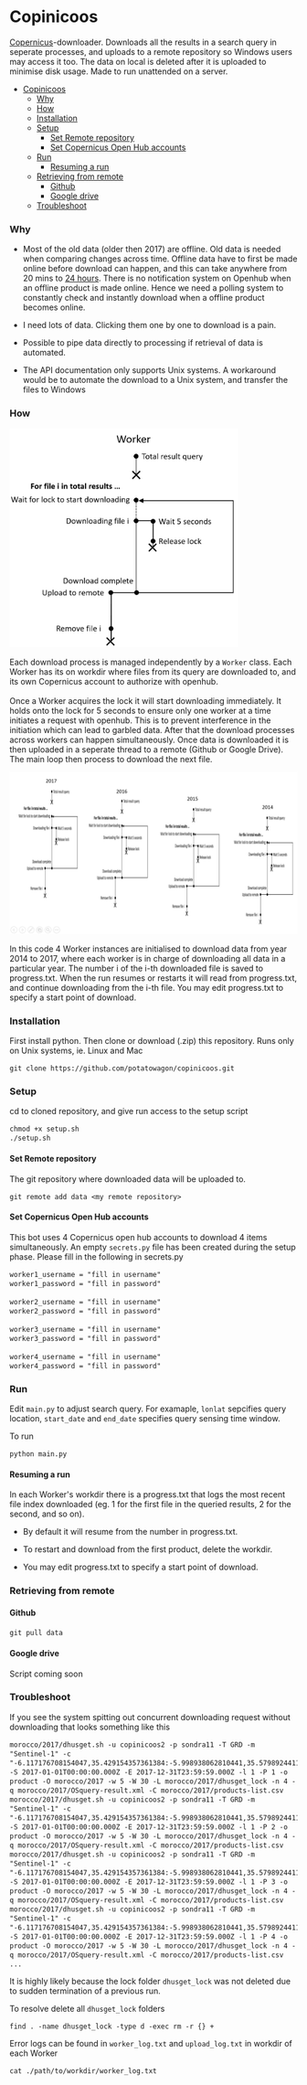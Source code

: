 # Copinicoos
<a href="https://scihub.copernicus.eu/dhus/#/home">Copernicus</a>-downloader. Downloads all the results in a search query in seperate processes, and uploads to a remote repository so Windows users may access it too. The data on local is deleted after it is uploaded to minimise disk usage. Made to run unattended on a server.

- [Copinicoos](#copinicoos)
    + [Why](#why)
    + [How](#how)
    + [Installation](#installation)
    + [Setup](#setup)
      - [Set Remote repository](#set-remote-repository)
      - [Set Copernicus Open Hub accounts](#set-copernicus-open-hub-accounts)
    + [Run](#run)
      - [Resuming a run](#Resuming-a-run)
    + [Retrieving from remote](#retrieving-from-remote)
      - [Github](#github)
      - [Google drive](#google-drive)
    + [Troubleshoot](#troubleshoot)

### Why
* Most of the old data (older then 2017) are offline. Old data is needed when comparing changes across time. Offline data have to first be made online before download can happen, and this can take anywhere from 20 mins to <a href="https://scihub.copernicus.eu/userguide/LongTermArchive">24 hours</a>. There is no notification system on Openhub when an offline product is made online. Hence we need a polling system to constantly check and instantly download when a offline product becomes online.

* I need lots of data. Clicking them one by one to download is a pain. 

* Possible to pipe data directly to processing if retrieval of data is automated.

* The API documentation only supports Unix systems. A workaround would be to automate the download to a Unix system, and transfer the files to Windows

### How

<img src="img/1.PNG" width="400">

Each download process is managed independently by a `Worker` class. Each Worker has its on workdir where files from its query are downloaded to, and its own Copernicus account to authorize with openhub. 
</br></br>
Once a Worker acquires the lock it will start downloading immediately. It holds onto the lock for 5 seconds to ensure only one worker at a time initiates a request with openhub. This is to prevent interference in the initiation which can lead to garbled data. After that the download processes across workers can happen simultaneously. Once data is downloaded it is then uploaded in a seperate thread to a remote (Github or Google Drive). The main loop then process to download the next file.   

<img src="img/2.png">

In this code 4 Worker instances are initialised to download data from year 2014 to 2017, where each worker is in charge of downloading all data in a particular year. The number i of the i-th downloaded file is saved to progress.txt. When the run resumes or restarts it will read from progress.txt, and continue downloading from the i-th file. You may edit progress.txt to specify a start point of download.

### Installation
First install python. Then clone or download (.zip) this repository. Runs only on Unix systems, ie. Linux and Mac
```
git clone https://github.com/potatowagon/copinicoos.git
```

### Setup 
cd to cloned repository, and give run access to the setup script
```
chmod +x setup.sh
./setup.sh
```

#### Set Remote repository
The git repository where downloaded data will be uploaded to.
```
git remote add data <my remote repository>
```

#### Set Copernicus Open Hub accounts
This bot uses 4 Copernicus open hub accounts to download 4 items simultaneously. An empty `secrets.py` file has been created during the setup phase. Please fill in the following in secrets.py

```
worker1_username = "fill in username"
worker1_password = "fill in password"

worker2_username = "fill in username"
worker2_password = "fill in password"

worker3_username = "fill in username"
worker3_password = "fill in password"

worker4_username = "fill in username"
worker4_password = "fill in password"

```

### Run
Edit `main.py` to adjust search query. For examaple, `lonlat` sepcifies query location, `start_date` and `end_date` specifies query sensing time window.

To run
```
python main.py
```

#### Resuming a run
In each Worker's workdir there is a progress.txt that logs the most recent file index downloaded (eg. 1 for the first file in the queried results, 2 for the second, and so on). 

* By default it will resume from the number in progress.txt. 

* To restart and download from the first product, delete the workdir. 

* You may edit progress.txt to specify a start point of download.

### Retrieving from remote

#### Github
```
git pull data 
```

#### Google drive 
Script coming soon

### Troubleshoot

If you see the system spitting out concurrent downloading request without downloading that looks something like this

```
morocco/2017/dhusget.sh -u copinicoos2 -p sondra11 -T GRD -m "Sentinel-1" -c "-6.117176708154047,35.429154357361384:-5.998938062810441,35.579892441113685" -S 2017-01-01T00:00:00.000Z -E 2017-12-31T23:59:59.000Z -l 1 -P 1 -o product -O morocco/2017 -w 5 -W 30 -L morocco/2017/dhusget_lock -n 4 -q morocco/2017/OSquery-result.xml -C morocco/2017/products-list.csv
morocco/2017/dhusget.sh -u copinicoos2 -p sondra11 -T GRD -m "Sentinel-1" -c "-6.117176708154047,35.429154357361384:-5.998938062810441,35.579892441113685" -S 2017-01-01T00:00:00.000Z -E 2017-12-31T23:59:59.000Z -l 1 -P 2 -o product -O morocco/2017 -w 5 -W 30 -L morocco/2017/dhusget_lock -n 4 -q morocco/2017/OSquery-result.xml -C morocco/2017/products-list.csv
morocco/2017/dhusget.sh -u copinicoos2 -p sondra11 -T GRD -m "Sentinel-1" -c "-6.117176708154047,35.429154357361384:-5.998938062810441,35.579892441113685" -S 2017-01-01T00:00:00.000Z -E 2017-12-31T23:59:59.000Z -l 1 -P 3 -o product -O morocco/2017 -w 5 -W 30 -L morocco/2017/dhusget_lock -n 4 -q morocco/2017/OSquery-result.xml -C morocco/2017/products-list.csv
morocco/2017/dhusget.sh -u copinicoos2 -p sondra11 -T GRD -m "Sentinel-1" -c "-6.117176708154047,35.429154357361384:-5.998938062810441,35.579892441113685" -S 2017-01-01T00:00:00.000Z -E 2017-12-31T23:59:59.000Z -l 1 -P 4 -o product -O morocco/2017 -w 5 -W 30 -L morocco/2017/dhusget_lock -n 4 -q morocco/2017/OSquery-result.xml -C morocco/2017/products-list.csv
...
```
It is highly likely because the lock folder `dhusget_lock` was not deleted due to sudden termination of a previous run.

To resolve delete all `dhusget_lock` folders

```
find . -name dhusget_lock -type d -exec rm -r {} +
```

Error logs can be found in `worker_log.txt` and `upload_log.txt` in workdir of each Worker

``` 
cat ./path/to/workdir/worker_log.txt
```
